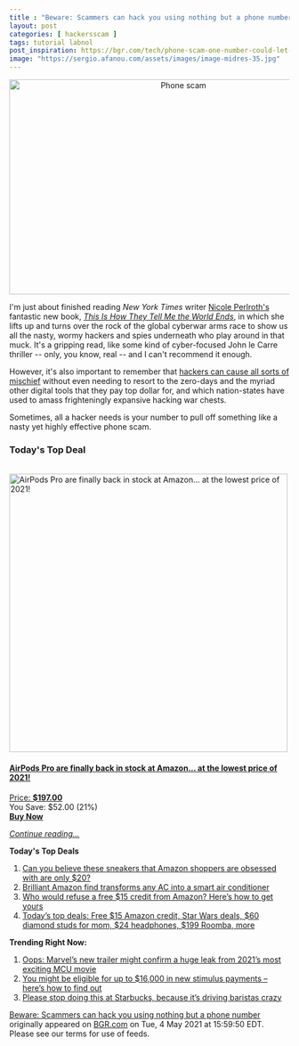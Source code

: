 ```yaml
---
title : "Beware: Scammers can hack you using nothing but a phone number"
layout: post
categories: [ hackersscam ]
tags: tutorial labnol
post_inspiration: https://bgr.com/tech/phone-scam-one-number-could-let-attackers-hack-you-5923475/
image: "https://sergio.afanou.com/assets/images/image-midres-35.jpg"
---
```


<center><a href="https://bgr.com/tech/phone-scam-one-number-could-let-attackers-hack-you-5923475/" class="bgr-rss-featured-image bgr-rss-test-class"><img loading="lazy" width="610" height="386" src="https://bgr.com/wp-content/uploads/2021/02/rsz_adobestock_289481949.jpg?quality=70&amp;strip=all&amp;w=610" class="attachment-feed_normal size-feed_normal wp-post-image" alt="Phone scam" loading="lazy" srcset="https://bgr.com/wp-content/uploads/2021/02/rsz_adobestock_289481949.jpg 2000w, https://bgr.com/wp-content/uploads/2021/02/rsz_adobestock_289481949.jpg?resize=150,95 150w, https://bgr.com/wp-content/uploads/2021/02/rsz_adobestock_289481949.jpg?resize=300,190 300w, https://bgr.com/wp-content/uploads/2021/02/rsz_adobestock_289481949.jpg?resize=768,486 768w, https://bgr.com/wp-content/uploads/2021/02/rsz_adobestock_289481949.jpg?resize=1024,648 1024w, https://bgr.com/wp-content/uploads/2021/02/rsz_adobestock_289481949.jpg?resize=1536,972 1536w, https://bgr.com/wp-content/uploads/2021/02/rsz_adobestock_289481949.jpg?resize=610,386 610w, https://bgr.com/wp-content/uploads/2021/02/rsz_adobestock_289481949.jpg?resize=664,420 664w, https://bgr.com/wp-content/uploads/2021/02/rsz_adobestock_289481949.jpg?resize=1200,760 1200w, https://bgr.com/wp-content/uploads/2021/02/rsz_adobestock_289481949.jpg?resize=782,495 782w, https://bgr.com/wp-content/uploads/2021/02/rsz_adobestock_289481949.jpg?resize=827,523 827w, https://bgr.com/wp-content/uploads/2021/02/rsz_adobestock_289481949.jpg?resize=800,506 800w" sizes="(max-width: 610px) 100vw, 610px" title="Phone scam" /></a></center><p>I'm just about finished reading <em>New York Times</em> writer <a href="https://twitter.com/nicoleperlroth">Nicole Perlroth's</a> fantastic new book, <a href="https://www.amazon.com/This-They-Tell-World-Ends/dp/1635576059/ref=sr_1_1?dchild=1&amp;keywords=this+is+how+they+tell+me&amp;qid=1620146279&amp;s=books&amp;sr=1-1&amp;tag=b0c55rss-20"><em>This Is How They Tell Me the World Ends</em></a>, in which she lifts up and turns over the rock of the global cyberwar arms race to show us all the nasty, wormy hackers and spies underneath who play around in that muck. It's a gripping read, like some kind of cyber-focused John le Carre thriller -- only, you know, real -- and I can't recommend it enough.</p>
<p>However, it's also important to remember that <a href="https://bgr.com/tech/data-breach-common-hacking-techniques-for-pcs-5908449/">hackers can cause all sorts of mischief</a> without even needing to resort to the zero-days and the myriad other digital tools that they pay top dollar for, and which nation-states have used to amass frighteningly expansive hacking war chests.</p>
<p>Sometimes, all a hacker needs is your number to pull off something like a nasty yet highly effective phone scam.</p>
<h3>Today's Top Deal</h3>
<p><a href="https://www.amazon.com/Apple-MWP22AM-A-AirPods-Pro/dp/B07ZPC9QD4?tag=b0c55topdeals-20"><br><img height="500px" width="500px" src="https://m.media-amazon.com/images/I/31gtbqaQ1nL._SL500_.jpg" alt="AirPods Pro are finally back in stock at Amazon... at the lowest price of 2021!"><br></a></p>
<h4><a href="https://www.amazon.com/Apple-MWP22AM-A-AirPods-Pro/dp/B07ZPC9QD4?tag=b0c55rss-20">AirPods Pro are finally back in stock at Amazon... at the lowest price of 2021!</a></h4>
<p><a href="https://www.amazon.com/Apple-MWP22AM-A-AirPods-Pro/dp/B07ZPC9QD4?tag=b0c55rss-20">Price: <strong>$197.00</strong></a><br><span>You Save: $52.00 (21%)</span><br><strong><a href="https://www.amazon.com/Apple-MWP22AM-A-AirPods-Pro/dp/B07ZPC9QD4?tag=b0c55rss-20">Buy Now</a></strong></p>
<p><a href="https://bgr.com/tech/phone-scam-one-number-could-let-attackers-hack-you-5923475/" class="more-link"><em>Continue reading...</em></a></p>

<p><strong>Today's Top Deals</strong></p>
<ol>
<li><a href="https://bgr.com/deals/sneakers-for-men-amazon-best-sellers-for-women-5923142/?utm_source=rss&#038;utm_campaign=topdeals">Can you believe these sneakers that Amazon shoppers are obsessed with are only $20?</a></li>
<li><a href="https://bgr.com/deals/smart-air-conditioner-controller-amazon-prime-sensibo-5923132/?utm_source=rss&#038;utm_campaign=topdeals">Brilliant Amazon find transforms any AC into a smart air conditioner</a></li>
<li><a href="https://bgr.com/deals/amazon-gift-card-deal-free-15-credit-secret-sale-5923366/?utm_source=rss&#038;utm_campaign=topdeals">Who would refuse a free $15 credit from Amazon? Here&#8217;s how to get yours</a></li>
<li><a href="https://bgr.com/deals/amazon-deals-of-the-day-on-may-4-2021-5923374/?utm_source=rss&#038;utm_campaign=topdeals">Today&#8217;s top deals: Free $15 Amazon credit, Star Wars deals, $60 diamond studs for mom, $24 headphones, $199 Roomba, more</a></li>
</ol>

<p><strong>Trending Right Now:</strong></p>
<ol>
<li><a href="https://bgr.com/tech/marvel-movies-spoilers-eternals-footage-matches-plot-leak-5923364/">Oops: Marvel&#8217;s new trailer might confirm a huge leak from 2021&#8217;s most exciting MCU movie</a></li>
<li><a href="https://bgr.com/politics/new-stimulus-check-and-huge-tax-credits-in-american-rescue-plan-5923417/">You might be eligible for up to $16,000 in new stimulus payments &#8211; here’s how to find out</a></li>
<li><a href="https://bgr.com/lifestyle/starbucks-tiktok-trend-viral-coffee-orders-5923512/">Please stop doing this at Starbucks, because it’s driving baristas crazy</a></li>
</ol>
<p><a href="https://bgr.com/tech/phone-scam-one-number-could-let-attackers-hack-you-5923475/">Beware: Scammers can hack you using nothing but a phone number</a> originally appeared on <a href="http://bgr.com">BGR.com</a> on Tue, 4 May 2021 at 15:59:50 EDT. Please see our terms for use of feeds.</p>